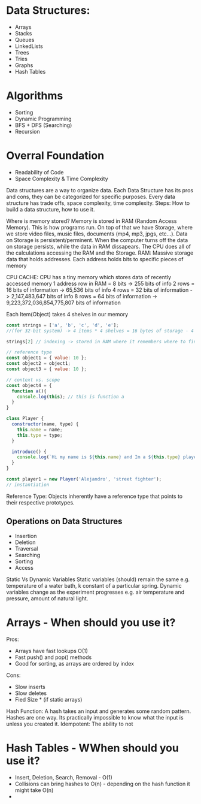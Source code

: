 # Data Structures:
* Arrays
* Stacks
* Queues
* LinkedLists
* Trees
* Tries
* Graphs
* Hash Tables

# Algorithms
* Sorting
* Dynamic Programming
* BFS + DFS (Searching)
* Recursion

# Overral Foundation
* Readability of Code
* Space Complexity & Time Complexity

Data structures are a way to organize data. Each Data Structure has its pros and cons, they can be categorized for specific purposes.
Every data structure has trade offs, space complexity, time complexity.
Steps: How to build a data structure, how to use it.

Where is memory stored?
Memory is stored in RAM (Random Access Memory). This is how programs run. On top of that we have Storage, where we store video files, music files, documents (mp4, mp3, jpgs, etc...). Data on Storage is persistent/perminent. When the computer turns off the data on storage persists, while the data in RAM dissapears. The CPU does all of the calculations accessing the RAM and the Storage. RAM: Massive storage data that holds addresses. Each address holds bits to specific pieces of memory

CPU CACHE: CPU has a tiny memory which stores data of recently accessed memory
1 address row in RAM = 8 bits -> 255 bits of info
2 rows = 16 bits of information -> 65,536 bits of info
4 rows = 32 bits of information -> 2,147,483,647 bits of info
8 rows = 64 bits of information -> 9,223,372,036,854,775,807 bits of information

Each Item(Object) takes 4 shelves in our memory
```js
const strings = ['a', 'b', 'c', 'd', 'e'];
//(for 32-bit system) -> 4 items * 4 shelves = 16 bytes of storage - 4 for each object

strings[2] // indexing -> stored in RAM where it remembers where to find it at

// reference type
const object1 = { value: 10 };
const object2 = object1;
const object3 = { value: 10 };

// context vs. scope
const object4 = {
  function a(){
    console.log(this); // this is function a
  }
}

class Player {
  constructor(name, type) {
    this.name = name;
    this.type = type;
  }

  introduce() {
    console.log(`Hi my name is ${this.name} and Im a ${this.type} player`);
  }
}

const player1 = new Player('Alejandro', 'street fighter');
// instantiation
```

Reference Type:
Objects inherently have a reference type that points to their respective prototypes.

## Operations on Data Structures
* Insertion
* Deletion
* Traversal
* Searching
* Sorting
* Access


Static Vs Dynamic Variables
Static variables (should) remain the same e.g. temperature of a water bath, k constant of a particular spring. Dynamic variables change as the experiment progresses e.g. air temperature and pressure, amount of natural light.

# Arrays - When should you use it?
Pros:
- Arrays have fast lookups O(1)
- Fast push() and pop() methods
- Good for sorting, as arrays are ordered by index

Cons:
- Slow inserts
- Slow deletes
- Fied Size * (if static arrays)


Hash Function: A hash takes an input and generates some random pattern. Hashes are one way. Its practically impossible to know what the input is unless you created it.
Idempotent: The ability to not 
# Hash Tables - WWhen should you use it?
- Insert, Deletion, Search, Removal - O(1)
- Collisions can bring hashes to O(n) - depending on the hash function it might take O(n)
- 